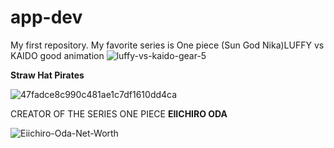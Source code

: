 # app-dev
My first repository.
My favorite series is One piece (Sun God Nika)LUFFY vs KAIDO good animation 
![luffy-vs-kaido-gear-5](https://github.com/Yunobabes/app-dev/assets/152374175/4bb098c8-ed13-466a-b9da-b7352f7b9dcf)

**Straw Hat Pirates**

![47fadce8c990c481ae1c7df1610dd4ca](https://github.com/Yunobabes/app-dev/assets/152374175/b7076cf6-4703-4eed-b53e-5afa360a70b3)

CREATOR OF THE SERIES ONE PIECE
**EIICHIRO ODA**

![Eiichiro-Oda-Net-Worth](https://github.com/Yunobabes/app-dev/assets/152374175/69424519-7838-4995-9287-82f65f051872)
